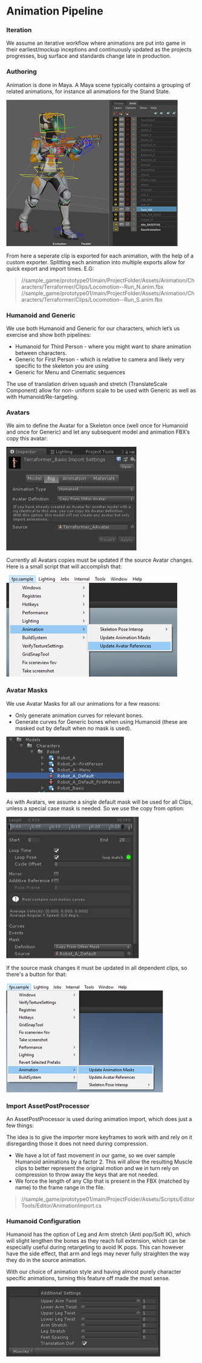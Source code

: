 # Animation Pipeline

### Iteration
We assume an iterative workflow where animations are put into game in their earliest/mockup inceptions and continuously updated as the projects progresses, bug surface and standards change late in production.

### Authoring
Animation is done in Maya. A Maya scene typically contains a grouping of related animations, for instance all animations for the Stand State.

![](Images/MayaAnimation.png)

From here a seperate clip is exported for each animation, with the help of a custom exporter. Splitting each animation into multiple exports allow for quick export and import times. E.G:

> //sample_game/prototype01/main/ProjectFolder/Assets/Animation/Characters/Terraformer/Clips/Locomotion--Run_N.anim.fbx
> //sample_game/prototype01/main/ProjectFolder/Assets/Animation/Characters/Terraformer/Clips/Locomotion--Run_S.anim.fbx

### Humanoid and Generic
We use both Humanoid and Generic for our characters, which let’s us exercise and show both pipelines:

* Humanoid for Third Person - where you might want to share animation between characters.
* Generic for First Person - which is relative to camera and likely very specific to the skeleton you are using
* Generic for Menu and Cinematic sequences

The use of translation driven squash and stretch (TranslateScale Component) allow for non- uniform scale to be used with Generic as well as with Humanoid/Re-targeting.

### Avatars
We aim to define the Avatar for a Skeleton once (well once for Humanoid and once for Generic) and let any subsequent model and animation FBX’s copy this avatar:

![](Images/AvatarReference.png)

Currently all Avatars copies must be updated if the source Avatar changes. Here is a small script that will accomplish that:

![](Images/UpdateAvatarReferences.png)

### Avatar Masks
We use Avatar Masks for all our animations for a few reasons:

* Only generate animation curves for relevant bones.
* Generate curves for Generic bones when using Humanoid (these are masked out by default when no mask is used).


![](Images/DefaultMask.png)

As with Avatars, we assume a single default mask will be used for all Clips, unless a special case mask is needed. So we use the copy from option:

![](Images/ClipMask.png)

If the source mask changes it must be updated in all dependent clips, so there's a button for that:

![](Images/UpdateAnimationMasks.png)

### Import AssetPostProcessor
An AssetPostProcessor is used during animation import, which does just a few things:

The idea is to give the importer more keyframes to work with and rely on it disregarding those it does not need during compression.
* We have a lot of fast movement in our game, so we over sample Humanoid animations by a factor 2. This will allow the resulting Muscle clips to better represent the original motion and we in turn rely on compression to throw away the keys that are not needed.
* We force the length of any Clip that is present in the FBX (matched by name) to the frame range in the file. 

> //sample_game/prototype01/main/ProjectFolder/Assets/Scripts/EditorTools/Editor/AnimationImport.cs

### Humanoid Configuration
Humanoid has the option of Leg and Arm stretch (Anti pop/Soft IK), which will slight lengthen the bones as they reach full extension, which can be especially useful during retargeting to avoid IK pops. This can however have the side effect, that arm and legs may never fully straighten the way they do in the source animation.

With our choice of animation style and having almost purely character specific animations, turning this feature off made the most sense. 

![](Images/HumanoidSettings.png)
